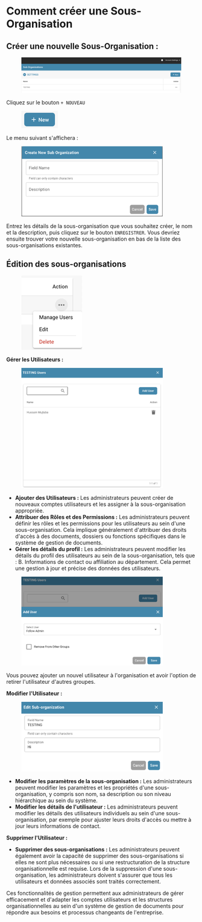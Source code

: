 # Comment créer une Sous-Organisation

## Créer une nouvelle Sous-Organisation :

<div data-full-width="false">

<figure><img src="../../../../../.gitbook/assets/image (59).png" alt=""><figcaption></figcaption></figure>

</div>

Cliquez sur le bouton `+ NOUVEAU`

<figure><img src="../../../../../.gitbook/assets/image (60).png" alt="" width="97"><figcaption></figcaption></figure>

Le menu suivant s'affichera :

<figure><img src="../../../../../.gitbook/assets/image (61).png" alt="" width="375"><figcaption></figcaption></figure>

Entrez les détails de la sous-organisation que vous souhaitez créer, le nom et la description, puis cliquez sur le bouton `ENREGISTRER`. Vous devriez ensuite trouver votre nouvelle sous-organisation en bas de la liste des sous-organisations existantes.



## Édition des sous-organisations

<figure><img src="../../../../../.gitbook/assets/image (62).png" alt="" width="161"><figcaption></figcaption></figure>

**Gérer les Utilisateurs :**

<figure><img src="../../../../../.gitbook/assets/image (63).png" alt="" width="375"><figcaption></figcaption></figure>

* **Ajouter des Utilisateurs :** Les administrateurs peuvent créer de nouveaux comptes utilisateurs et les assigner à la sous-organisation appropriée.&#x20;
* **Attribuer des Rôles et des Permissions :** Les administrateurs peuvent définir les rôles et les permissions pour les utilisateurs au sein d'une sous-organisation. Cela implique généralement d'attribuer des droits d'accès à des documents, dossiers ou fonctions spécifiques dans le système de gestion de documents.
* **Gérer les détails du profil :** Les administrateurs peuvent modifier les détails du profil des utilisateurs au sein de la sous-organisation, tels que : B. Informations de contact ou affiliation au département. Cela permet une gestion à jour et précise des données des utilisateurs.

<figure><img src="../../../../../.gitbook/assets/image (64).png" alt="" width="375"><figcaption></figcaption></figure>

Vous pouvez ajouter un nouvel utilisateur à l'organisation et avoir l'option de retirer l'utilisateur d'autres groupes.



**Modifier l'Utilisateur :**

<figure><img src="../../../../../.gitbook/assets/image (65).png" alt="" width="375"><figcaption></figcaption></figure>

* **Modifier les paramètres de la sous-organisation :** Les administrateurs peuvent modifier les paramètres et les propriétés d'une sous-organisation, y compris son nom, sa description ou son niveau hiérarchique au sein du système.
* **Modifier les détails de l'utilisateur :** Les administrateurs peuvent modifier les détails des utilisateurs individuels au sein d'une sous-organisation, par exemple pour ajuster leurs droits d'accès ou mettre à jour leurs informations de contact.



**Supprimer l'Utilisateur :**

* **Supprimer des sous-organisations :** Les administrateurs peuvent également avoir la capacité de supprimer des sous-organisations si elles ne sont plus nécessaires ou si une restructuration de la structure organisationnelle est requise. Lors de la suppression d'une sous-organisation, les administrateurs doivent s'assurer que tous les utilisateurs et données associés sont traités correctement.



Ces fonctionnalités de gestion permettent aux administrateurs de gérer efficacement et d'adapter les comptes utilisateurs et les structures organisationnelles au sein d'un système de gestion de documents pour répondre aux besoins et processus changeants de l'entreprise.